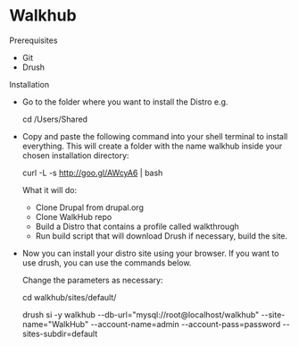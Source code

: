 Walkhub
=======

Prerequisites

- Git
- Drush

Installation

  - Go to the folder where you want to install the Distro e.g.
  
    cd /Users/Shared

  - Copy and paste the following command into your shell terminal to install everything. This will create a folder with the name walkhub inside your chosen installation directory:
  
    curl -L -s http://goo.gl/AWcyA6 | bash
  
    What it will do:

    - Clone Drupal from drupal.org
    - Clone WalkHub repo
    - Build a Distro that contains a profile called walkthrough
    - Run build script that will download Drush if necessary, build the site.
    
  - Now you can install your distro site using your browser. If you want to use drush, you can use the commands below. 
    
    Change the parameters as necessary:
    
    cd walkhub/sites/default/

    drush si -y walkhub --db-url="mysql://root@localhost/walkhub" --site-name="WalkHub" --account-name=admin --account-pass=password --sites-subdir=default
